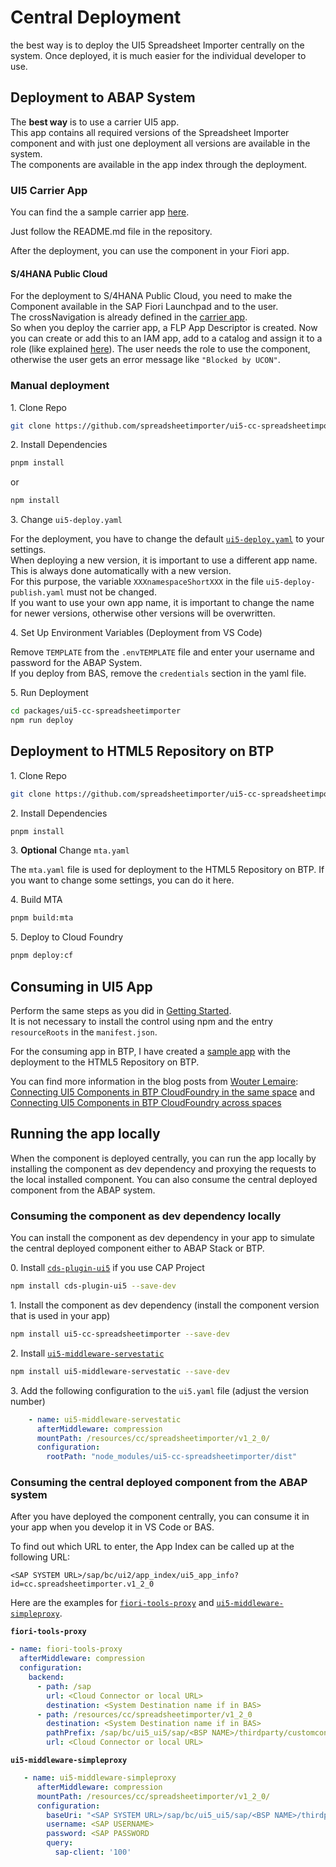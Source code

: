 # Central Deployment

the best way is to deploy the UI5 Spreadsheet Importer centrally on the system. Once deployed, it is much easier for the individual developer to use.

## Deployment to ABAP System

The **best way** is to use a carrier UI5 app.  
This app contains all required versions of the Spreadsheet Importer component and with just one deployment all versions are available in the system.  
The components are available in the app index through the deployment.

### UI5 Carrier App

You can find the a sample carrier app [here](https://github.com/spreadsheetimporter/packed-deployment-abap).

Just follow the README.md file in the repository.

After the deployment, you can use the component in your Fiori app.

#### S/4HANA Public Cloud

For the deployment to S/4HANA Public Cloud, you need to make the Component available in the SAP Fiori Launchpad and to the user.  
The crossNavigation is already defined in the [carrier app](https://github.com/spreadsheetimporter/packed-deployment-abap/blob/a6d41d00b7c38ae0f547fbdd6364b18231391625/webapp/manifest.json#L12-L25).  
So when you deploy the carrier app, a FLP App Descriptor is created. Now you can create or add this to an IAM app, add to a catalog and assign it to a role (like explained [here](https://developers.sap.com/tutorials/abap-environment-shell-plugin..html#bb4645a0-87b0-4eba-ba11-dd9321a8f781)).
The user needs the role to use the component, otherwise the user gets an error message like `"Blocked by UCON"`.


### Manual deployment

1\. Clone Repo

```sh
git clone https://github.com/spreadsheetimporter/ui5-cc-spreadsheetimporter
```

2\. Install Dependencies

```sh
pnpm install
```

or 

```sh
npm install
```

3\. Change `ui5-deploy.yaml`

For the deployment, you have to change the default [`ui5-deploy.yaml`](https://github.com/spreadsheetimporter/ui5-cc-spreadsheetimporter/blob/main/packages/ui5-cc-spreadsheetimporter/ui5-deploy.yaml) to your settings.  
When deploying a new version, it is important to use a different app name. This is always done automatically with a new version.  
For this purpose, the variable `XXXnamespaceShortXXX` in the file `ui5-deploy-publish.yaml` must not be changed.  
If you want to use your own app name, it is important to change the name for newer versions, otherwise other versions will be overwritten.

4\. Set Up Environment Variables (Deployment from VS Code)

Remove `TEMPLATE` from the `.envTEMPLATE` file and enter your username and password for the ABAP System.  
If you deploy from BAS, remove the `credentials` section in the yaml file.

5\. Run Deployment

```sh
cd packages/ui5-cc-spreadsheetimporter
npm run deploy
```

## Deployment to HTML5 Repository on BTP
1\. Clone Repo

```sh
git clone https://github.com/spreadsheetimporter/ui5-cc-spreadsheetimporter
```

2\. Install Dependencies

```sh
pnpm install
```

3\. **Optional** Change `mta.yaml`

The `mta.yaml` file is used for deployment to the HTML5 Repository on BTP. If you want to change some settings, you can do it here.

4\. Build MTA

```sh
pnpm build:mta
```

5\. Deploy to Cloud Foundry

```sh
pnpm deploy:cf
```

## Consuming in UI5 App
Perform the same steps as you did in [Getting Started](./../pages/GettingStarted.md).  
It is not necessary to install the control using npm and the entry `resourceRoots` in the `manifest.json`.

For the consuming app in BTP, I have created a [sample app](https://github.com/spreadsheetimporter/sample-full-btp) with the deployment to the HTML5 Repository on BTP.  

You can find more information in the blog posts from [Wouter Lemaire](https://community.sap.com/t5/user/viewprofilepage/user-id/9863):  
[Connecting UI5 Components in BTP CloudFoundry in the same space](https://blogs.sap.com/2023/11/09/connecting-ui5-components-in-btp-cloudfoundry-in-the-same-space/) and [Connecting UI5 Components in BTP CloudFoundry across spaces](https://blogs.sap.com/2023/11/09/connecting-ui5-components-in-btp-cloudfoundry-across-spaces/)


## Running the app locally

When the component is deployed centrally, you can run the app locally by installing the component as dev dependency and proxying the requests to the local installed component. You can also consume the central deployed component from the ABAP system.

### Consuming the component as dev dependency locally

You can install the component as dev dependency in your app to simulate the central deployed component either to ABAP Stack or BTP.

0\. Install [`cds-plugin-ui5`](https://www.npmjs.com/package/cds-plugin-ui5?activeTab=versions) if you use CAP Project

```sh
npm install cds-plugin-ui5 --save-dev
```

1\. Install the component as dev dependency (install the component version that is used in your app)

```sh
npm install ui5-cc-spreadsheetimporter --save-dev
```

2\. Install [`ui5-middleware-servestatic`](https://www.npmjs.com/package/ui5-middleware-servestatic)

```sh
npm install ui5-middleware-servestatic --save-dev
```

3\. Add the following configuration to the `ui5.yaml` file (adjust the version number)

```yml
    - name: ui5-middleware-servestatic
      afterMiddleware: compression
      mountPath: /resources/cc/spreadsheetimporter/v1_2_0/
      configuration:
        rootPath: "node_modules/ui5-cc-spreadsheetimporter/dist"
```


### Consuming the central deployed component from the ABAP system

After you have deployed the component centrally, you can consume it in your app when you develop it in VS Code or BAS.  

To find out which URL to enter, the App Index can be called up at the following URL:  
```
<SAP SYSTEM URL>/sap/bc/ui2/app_index/ui5_app_info?id=cc.spreadsheetimporter.v1_2_0
```

Here are the examples for [`fiori-tools-proxy`](https://www.npmjs.com/package/@sap/ux-ui5-tooling#2-proxy) and [`ui5-middleware-simpleproxy`](https://www.npmjs.com/package/ui5-middleware-simpleproxy).

**`fiori-tools-proxy`**

```yml
- name: fiori-tools-proxy
  afterMiddleware: compression
  configuration:
    backend:
      - path: /sap
        url: <Cloud Connector or local URL>
        destination: <System Destination name if in BAS>
      - path: /resources/cc/spreadsheetimporter/v1_2_0
        destination: <System Destination name if in BAS>
        pathPrefix: /sap/bc/ui5_ui5/sap/<BSP NAME>/thirdparty/customcontrol/spreadsheetimporter/v1_2_0/
        url: <Cloud Connector or local URL>
```

**`ui5-middleware-simpleproxy`**

```yml
   - name: ui5-middleware-simpleproxy
      afterMiddleware: compression
      mountPath: /resources/cc/spreadsheetimporter/v1_2_0/
      configuration:
        baseUri: "<SAP SYSTEM URL>/sap/bc/ui5_ui5/sap/<BSP NAME>/thirdparty/customcontrol/spreadsheetimporter/v1_2_0/"
        username: <SAP USERNAME>
        password: <SAP PASSWORD
        query:
          sap-client: '100'
```